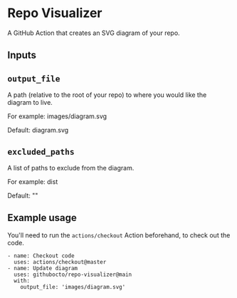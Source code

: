 # Repo Visualizer

A GitHub Action that creates an SVG diagram of your repo.

## Inputs

## `output_file`

A path (relative to the root of your repo) to where you would like the diagram to live.

For example: images/diagram.svg

Default: diagram.svg

## `excluded_paths`

A list of paths to exclude from the diagram.

For example: dist

Default: ""

## Example usage

You'll need to run the `actions/checkout` Action beforehand, to check out the code.

```
- name: Checkout code
  uses: actions/checkout@master
- name: Update diagram
  uses: githubocto/repo-visualizer@main
  with:
    output_file: 'images/diagram.svg'
```
